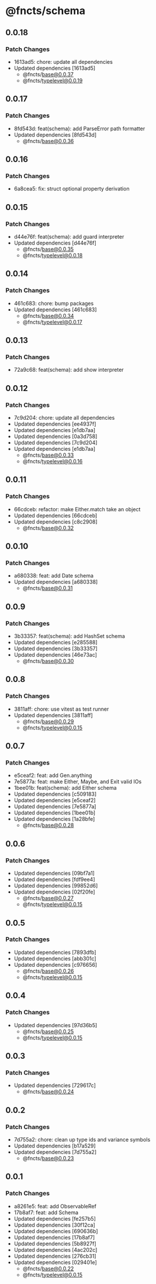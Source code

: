 # @fncts/schema

## 0.0.18

### Patch Changes

- 1613ad5: chore: update all dependencies
- Updated dependencies [1613ad5]
  - @fncts/base@0.0.37
  - @fncts/typelevel@0.0.19

## 0.0.17

### Patch Changes

- 8fd543d: feat(schema): add ParseError path formatter
- Updated dependencies [8fd543d]
  - @fncts/base@0.0.36

## 0.0.16

### Patch Changes

- 6a8cea5: fix: struct optional property derivation

## 0.0.15

### Patch Changes

- d44e76f: feat(schema): add guard interpreter
- Updated dependencies [d44e76f]
  - @fncts/base@0.0.35
  - @fncts/typelevel@0.0.18

## 0.0.14

### Patch Changes

- 461c683: chore: bump packages
- Updated dependencies [461c683]
  - @fncts/base@0.0.34
  - @fncts/typelevel@0.0.17

## 0.0.13

### Patch Changes

- 72a9c68: feat(schema): add show interpreter

## 0.0.12

### Patch Changes

- 7c9d204: chore: update all dependencies
- Updated dependencies [ee4937f]
- Updated dependencies [e1db7aa]
- Updated dependencies [0a3d758]
- Updated dependencies [7c9d204]
- Updated dependencies [e1db7aa]
  - @fncts/base@0.0.33
  - @fncts/typelevel@0.0.16

## 0.0.11

### Patch Changes

- 66cdceb: refactor: make Either.match take an object
- Updated dependencies [66cdceb]
- Updated dependencies [c8c2908]
  - @fncts/base@0.0.32

## 0.0.10

### Patch Changes

- a680338: feat: add Date schema
- Updated dependencies [a680338]
  - @fncts/base@0.0.31

## 0.0.9

### Patch Changes

- 3b33357: feat(schema): add HashSet schema
- Updated dependencies [e285588]
- Updated dependencies [3b33357]
- Updated dependencies [46e73ac]
  - @fncts/base@0.0.30

## 0.0.8

### Patch Changes

- 3811aff: chore: use vitest as test runner
- Updated dependencies [3811aff]
  - @fncts/base@0.0.29
  - @fncts/typelevel@0.0.15

## 0.0.7

### Patch Changes

- e5ceaf2: feat: add Gen.anything
- 7e5877a: feat: make Either, Maybe, and Exit valid IOs
- 1bee01b: feat(schema): add Either schema
- Updated dependencies [c509183]
- Updated dependencies [e5ceaf2]
- Updated dependencies [7e5877a]
- Updated dependencies [1bee01b]
- Updated dependencies [1a28bfe]
  - @fncts/base@0.0.28

## 0.0.6

### Patch Changes

- Updated dependencies [09bf7a1]
- Updated dependencies [fdf9ee4]
- Updated dependencies [99852d6]
- Updated dependencies [02f20fe]
  - @fncts/base@0.0.27
  - @fncts/typelevel@0.0.15

## 0.0.5

### Patch Changes

- Updated dependencies [7893dfb]
- Updated dependencies [abb301c]
- Updated dependencies [c976656]
  - @fncts/base@0.0.26
  - @fncts/typelevel@0.0.15

## 0.0.4

### Patch Changes

- Updated dependencies [97d36b5]
  - @fncts/base@0.0.25
  - @fncts/typelevel@0.0.15

## 0.0.3

### Patch Changes

- Updated dependencies [729617c]
  - @fncts/base@0.0.24

## 0.0.2

### Patch Changes

- 7d755a2: chore: clean up type ids and variance symbols
- Updated dependencies [b17a529]
- Updated dependencies [7d755a2]
  - @fncts/base@0.0.23

## 0.0.1

### Patch Changes

- a8261e5: feat: add ObservableRef
- 17b8af7: feat: add Schema
- Updated dependencies [fe257b5]
- Updated dependencies [30f12ca]
- Updated dependencies [690636b]
- Updated dependencies [17b8af7]
- Updated dependencies [5b8927f]
- Updated dependencies [4ac202c]
- Updated dependencies [276cb31]
- Updated dependencies [029401e]
  - @fncts/base@0.0.22
  - @fncts/typelevel@0.0.15
